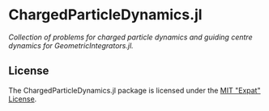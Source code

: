 
# ChargedParticleDynamics.jl

*Collection of problems for charged particle dynamics and guiding centre dynamics for GeometricIntegrators.jl.*


## License

The ChargedParticleDynamics.jl package is licensed under the [MIT "Expat" License](LICENSE.md).
